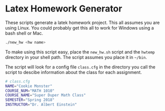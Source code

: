 # Latex Homework Generator

These scripts generate a latek homework project. This all assumes you are using Linux. You could probably get this all to work for Windows using a bash shell or Mac.

```bash
./new_hw <hw name>
```

To make using this script easy, place the `new_hw.sh` script and the `hwtemp` directory in your shell path. The script assumes you place it in `~/bin`.

The script will look for a config file `class.cfg` in the directory you call the script to descibe information about the class for each assignment.

```bash
# class.cfg
NAME="Cookie Monster"
COURSE_NUM="MATH 1010"
COURSE_NAME="Super Duper Math Class"
SEMESTER="Spring 2018"
INSTRUCTOR="Dr. Albert Einstein"
```
